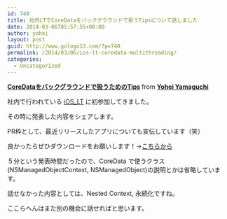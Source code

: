 ```yaml
---
id: 740
title: 社内LTでCoreDataをバックグラウンドで扱うTipsについて話しました
date: 2014-03-06T05:57:55+00:00
author: yohei
layout: post
guid: http://www.gologo13.com/?p=740
permalink: /2014/03/06/ios-lt-coredata-multithreading/
categories:
  - Uncategorized
---
```

<div style="margin-bottom:5px">
  <strong> <a href="https://www.slideshare.net/gologo13/i-os-ltyohyamag" title="CoreDataをバックグラウンドで扱うためのTips" target="_blank">CoreDataをバックグラウンドで扱うためのTips</a> </strong> from <strong><a href="http://www.slideshare.net/gologo13" target="_blank">Yohei Yamaguchi</a></strong>
</div>

社内で行われている [iOS_LT](http://techblog.yahoo.co.jp/ios/ios_lt/) に初参加してきました。
  
その時に発表した内容をシェアします。

PR枠として、最近リリースしたアプリについても宣伝しています（笑）
  
良かったらぜひダウンロードをお願いします！→[こちらから](http://comcam.yahoo.co.jp/)

５分という発表時間だったので、CoreData で使うクラス(NSManagedObjectContext, NSManagedObject)の説明とかは省略しています。
  
話せなかった内容としては、Nested Context, 永続化ですね。
  
ここらへんはまた別の機会に話せればと思います。